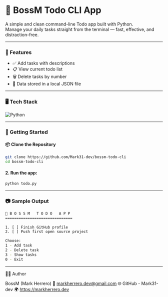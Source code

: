 # 📝 BossM Todo CLI App

A simple and clean command-line Todo app built with Python.  
Manage your daily tasks straight from the terminal — fast, effective, and distraction-free.

---

### 🔧 Features

- ✅ Add tasks with descriptions  
- 📋 View current todo list  
- 🗑️ Delete tasks by number  
- 💾 Data stored in a local JSON file  

---

### 🖥️ Tech Stack

![Python](https://img.shields.io/badge/Python-3670A0?style=for-the-badge&logo=python&logoColor=ffdd54)

---

### 🚀 Getting Started

#### 📦 Clone the Repository

```bash
git clone https://github.com/Mark31-dev/bossm-todo-cli
cd bossm-todo-cli
```

#### 2. Run the app:
```bash
python todo.py
```

---

### 📷 Sample Output

```bash
📌 B O S S M   T O D O   A P P
==============================

1. [ ] Finish GitHub profile
2. [ ] Push first open source project

Choose:
1 - Add task
2 - Delete task
3 - Show tasks
0 - Exit
```

---

🧑‍💻 Author

BossM (Mark Herrero)
📧 markherrero.dev@gmail.com
🌐 GitHub - Mark31-dev
🌍 https://markherrero.dev